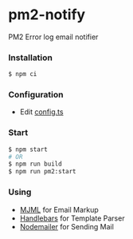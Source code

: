# pm2-notify
PM2 Error log email notifier

### Installation
```sh
$ npm ci
```

### Configuration
- Edit [config.ts](src/config.ts)

### Start
```sh
$ npm start
# OR
$ npm run build
$ npm run pm2:start
```

### Using
* [MJML](https://mjml.io) for Email Markup
* [Handlebars](https://handlebarsjs.com) for Template Parser
* [Nodemailer](https://nodemailer.com) for Sending Mail
